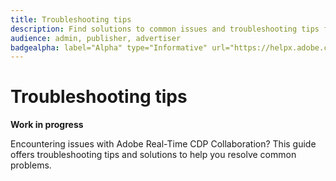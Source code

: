 ```yaml
---
title: Troubleshooting tips
description: Find solutions to common issues and troubleshooting tips for Adobe Real-Time CDP Collaboration
audience: admin, publisher, advertiser
badgealpha: label="Alpha" type="Informative" url="https://helpx.adobe.com/legal/product-descriptions/real-time-customer-data-platform-b2b-edition-prime-and-ultimate-packages.html newtab=true"
---
```


# Troubleshooting tips

**Work in progress**

Encountering issues with Adobe Real-Time CDP Collaboration? This guide offers troubleshooting tips and solutions to help you resolve common problems.
